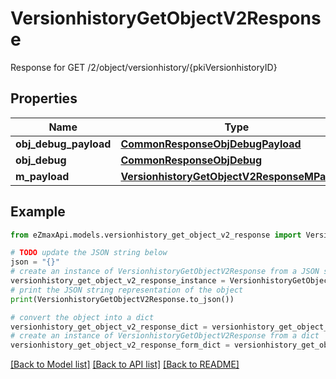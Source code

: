 # VersionhistoryGetObjectV2Response

Response for GET /2/object/versionhistory/{pkiVersionhistoryID}

## Properties

Name | Type | Description | Notes
------------ | ------------- | ------------- | -------------
**obj_debug_payload** | [**CommonResponseObjDebugPayload**](CommonResponseObjDebugPayload.md) |  | 
**obj_debug** | [**CommonResponseObjDebug**](CommonResponseObjDebug.md) |  | [optional] 
**m_payload** | [**VersionhistoryGetObjectV2ResponseMPayload**](VersionhistoryGetObjectV2ResponseMPayload.md) |  | 

## Example

```python
from eZmaxApi.models.versionhistory_get_object_v2_response import VersionhistoryGetObjectV2Response

# TODO update the JSON string below
json = "{}"
# create an instance of VersionhistoryGetObjectV2Response from a JSON string
versionhistory_get_object_v2_response_instance = VersionhistoryGetObjectV2Response.from_json(json)
# print the JSON string representation of the object
print(VersionhistoryGetObjectV2Response.to_json())

# convert the object into a dict
versionhistory_get_object_v2_response_dict = versionhistory_get_object_v2_response_instance.to_dict()
# create an instance of VersionhistoryGetObjectV2Response from a dict
versionhistory_get_object_v2_response_form_dict = versionhistory_get_object_v2_response.from_dict(versionhistory_get_object_v2_response_dict)
```
[[Back to Model list]](../README.md#documentation-for-models) [[Back to API list]](../README.md#documentation-for-api-endpoints) [[Back to README]](../README.md)


